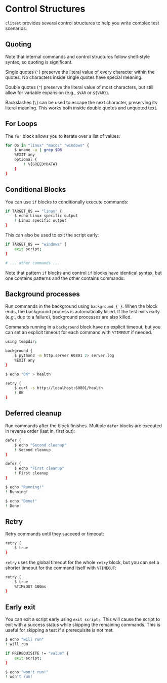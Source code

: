 # Control Structures

`clitest` provides several control structures to help you write complex test scenarios.

## Quoting

Note that internal commands and control structures follow shell-style syntax, so quoting
is significant.

Single quotes (`'`) preserve the literal value of every character within the
quotes. No characters inside single quotes have special meaning.

Double quotes (`"`) preserve the literal value of most characters, but still
allow for variable expansion (e.g., `$VAR` or `${VAR}`).

Backslashes (`\`) can be used to escape the next character, preserving its
literal meaning. This works both inside double quotes and unquoted text.

## For Loops

The `for` block allows you to iterate over a list of values:

```bash session
for OS in "linux" "macos" "windows" {
    $ uname -a | grep $OS
    %EXIT any
    optional {
        ! %{GREEDYDATA}
    }
}
```

## Conditional Blocks

You can use `if` blocks to conditionally execute commands:

```bash session
if TARGET_OS == "linux" {
    $ echo Linux specific output
    ! Linux specific output
}
```

This can also be used to exit the script early:

```bash session
if TARGET_OS == "windows" {
    exit script;
}

# ... other commands ...
```

Note that pattern `if` blocks and control `if` blocks have identical syntax, but
one contains patterns and the other contains commands.

## Background processes

Run commands in the background using `background { }`. When the block ends, the
background process is automatically killed. If the test exits early (e.g., due
to a failure), background processes are also killed.

Commands running in a `background` block have no explicit timeout, but you can
set an explicit timeout for each command with `%TIMEOUT` if needed.

```bash session
using tempdir;

background {
    $ python3 -m http.server 60801 2> server.log
    %EXIT any
}

$ echo "OK" > health

retry {
    $ curl -s http://localhost:60801/health
    ! OK
}
```

## Deferred cleanup

Run commands after the block finishes. Multiple `defer` blocks are executed in
reverse order (last in, first out):

```bash session
defer {
    $ echo "Second cleanup"
    ! Second cleanup
}

defer {
    $ echo "First cleanup"
    ! First cleanup
}

$ echo "Running!"
! Running!

$ echo "Done!"
! Done!
```

## Retry

Retry commands until they succeed or timeout:

```bash session
retry {
    $ true
}
``` 

`retry` uses the global timeout for the whole `retry` block, but you can set a
shorter timeout for the command itself with `%TIMEOUT`:

```bash session
retry {
    $ true
    %TIMEOUT 100ms
}
```

## Early exit

You can exit a script early using `exit script;`. This will cause the script to
exit with a success status while skipping the remaining commands. This is useful
for skipping a test if a prerequisite is not met.

```bash session
$ echo "will run"
! will run

if PREREQUISITE != "value" {
    exit script;
}

$ echo "won't run!"
! won't run!
```
